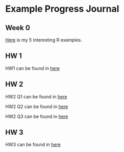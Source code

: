 # Example Progress Journal
## Week 0
[Here](http://htmlpreview.github.io/?https://github.com/BU-IE-582/fall18-ilkerkurtulus/blob/master/files/interesting_examples.html) is my 5 interesting R examples.

## HW 1 
HW1 can be found in [here](http://htmlpreview.github.io/?https://github.com/BU-IE-582/fall18-ilkerkurtulus/blob/master/files/hw1.html)

## HW 2
HW2 Q1 can be found in [here](https://bu-ie-582.github.io/fall18-ilkerkurtulus/files/homework2q1.html)

HW2 Q2 can be found in [here](https://bu-ie-582.github.io/fall18-ilkerkurtulus/files/homework2q2.html)

HW2 Q3 can be found in [here](https://bu-ie-582.github.io/fall18-ilkerkurtulus/files/homework2q3.html)

## HW 3

HW3 can be found in [here](https://bu-ie-582.github.io/fall18-ilkerkurtulus/files/homework3.html)